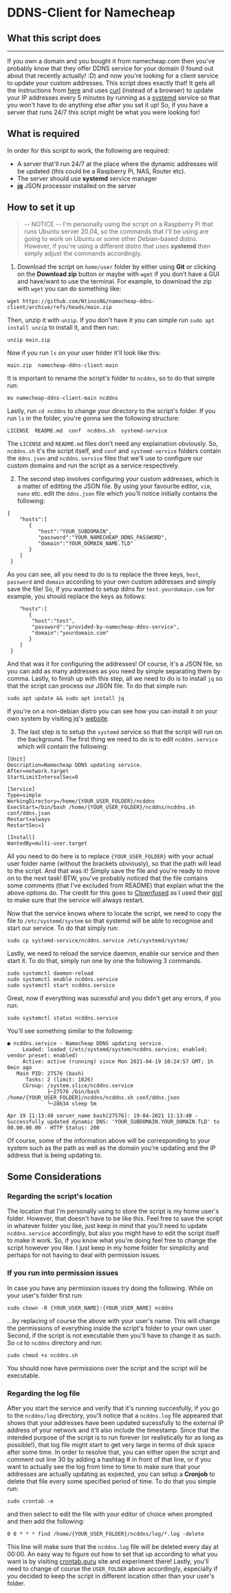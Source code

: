 # DDNS-Client for Namecheap

## What this script does

<hr>

If you own a domain and you bought it from namecheap.com then you've probably know that they offer DDNS service for your domain (I found out about that recently actually! :D) and now you're looking for a client service to update your custom addresses. This script does exactly that! It gets all the instructions from [here](https://www.namecheap.com/support/knowledgebase/article.aspx/29/11/how-do-i-use-a-browser-to-dynamically-update-the-hosts-ip/) and uses [curl](https://curl.se/) (instead of a browser) to update your IP addresses every 5 minutes by running as a [systemd](https://en.wikipedia.org/wiki/Systemd) service so that you won't have to do anything else after you set it up! So, if you have a server that runs 24/7 this script might be what you were looking for!

## What is required

In order for this script to work, the following are required:

- A server that'll run 24/7 at the place where the dynamic addresses will be updated (this could be a Raspberry Pi, NAS, Router etc).
- The server should use **systemd** service manager
- [**jq**](https://stedolan.github.io/jq/) JSON processor installed on the server

## How to set it up

> -- NOTICE -- I'm personally using the script on a Raspberry Pi that runs Ubuntu server 20.04, so the commands that I'll be using are going to work on Ubuntu or some other Debian-based distro. However, if you're using a different distro that uses **systemd** then simply adjust the commands accordingly.

1. Download the script on `home/user` folder by either using **Git** or clicking on the **Download zip** button or maybe with `wget` if you don't have a GUI and have/want to use the terminal. For example, to download the zip with `wget` you can do something like:

```
wget https://github.com/NtinosNG/namecheap-ddns-client/archive/refs/heads/main.zip
```

Then, unzip it with `unzip`. If you don't have it you can simple run `sudo apt install unzip` to install it, and then run:

```
unzip main.zip
```

Now if you run `ls` on your user folder it'll look like this:

```
main.zip  namecheap-ddns-client-main
```

It is important to rename the script's folder to `ncddns`, so to do that simple run:

```
mv namecheap-ddns-client-main ncddns
```

Lastly, run `cd ncddns` to change your directory to the script's folder. If you run `ls` in the folder, you're gonna see the following structure:

```
LICENSE  README.md  conf  ncddns.sh  systemd-service
```

The `LICENSE` and `README.md` files don't need any explaination obviously. So, `ncddns.sh` it's the script itself, and `conf` and `systemd-service` folders contain the `ddns.json` and `ncddns.service` files that we'll use to configure our custom domains and run the script as a service respectively.

2. The second step involves configuring your custom addresses, which is a matter of editting the JSON file. By using your favourite editor, `vim`, `nano` etc. edit the `ddns.json` file which you'll notice initially contains the following:

```
{
    "hosts":[
       {
          "host":"YOUR_SUBDOMAIN",
          "password":"YOUR_NAMECHEAP_DDNS_PASSWORD",
          "domain":"YOUR_DOMAIN_NAME.TLD"
       }
    ]
 }
```

As you can see, all you need to do is to replace the three keys, `host`, `password` and `domain` according to your own custom addresses and simply save the file! So, if you wanted to setup ddns for `test.yourdomain.com` for example, you should replace the keys as follows:

```
    "hosts":[
       {
        "host":"test",
        "password":"provided-by-namecheap-ddns-service",
        "domain":"yourdomain.com"
       }
    ]
 }
```

And that was it for configuring the addresses! Of course, it's a JSON file, so you can add as many addresses as you need by simple separating them by comma. Lastly, to finish up with this step, all we need to do is to install `jq` so that the script can process our JSON file. To do that simple run:

```
sudo apt update && sudo apt install jq
```

If you're on a non-debian distro you can see how you can install it on your own system by visiting jq's [website](https://stedolan.github.io/jq/download/).

3. The last step is to setup the `systemd` service so that the script will run on the background. The first thing we need to do is to edit `ncddns.service` which will contain the following:

```
[Unit]
Description=Namecheap DDNS updating service.
After=network.target
StartLimitIntervalSec=0

[Service]
Type=simple
WorkingDirectory=/home/{YOUR_USER_FOLDER}/ncddns
ExecStart=/bin/bash /home/{YOUR_USER_FOLDER}/ncddns/ncddns.sh conf/ddns.json
Restart=always
RestartSec=1

[Install]
WantedBy=multi-user.target
```

All you need to do here is to replace `{YOUR_USER_FOLDER}` with your actual user folder name (without the brackets obviously), so that the path will lead to the script. And that was it! Simply save the file and you're ready to move on to the next task! BTW, you've probably noticed that the file contains some comments (that I've excluded from README) that explain what the the above options do. The credit for this goes to [Clownfused](https://github.com/Clownfused) as I used their [gist](https://gist.github.com/Clownfused/1144a4547fc428f7f690cd81b912ac74) to make sure that the service will always restart.

Now that the service knows where to locate the script, we need to copy the file to `/etc/systemd/system` so that systemd will be able to recognise and start our service. To do that simply run:

```
sudo cp systemd-service/ncddns.service /etc/systemd/system/
```

Lastly, we need to reload the service daemon, enable our service and then start it. To do that, simply run one by one the following 3 commands.

```
sudo systemctl daemon-reload
sudo systemctl enable ncddns.service
sudo systemctl start ncddns.service
```

Great, now if everything was sucessful and you didn't get any errors, if you run:

```
sudo systemctl status ncddns.service
```

You'll see something similar to the following:

```
● ncddns.service - Namecheap DDNS updating service.
     Loaded: loaded (/etc/systemd/system/ncddns.service; enabled; vendor preset: enabled)
     Active: active (running) since Mon 2021-04-19 10:24:57 GMT; 1h 6min ago
   Main PID: 27576 (bash)
      Tasks: 2 (limit: 1826)
     CGroup: /system.slice/ncddns.service
             ├─27576 /bin/bash /home/{YOUR_USER_FOLDER}/ncddns/ncddns.sh conf/ddns.json
             └─28634 sleep 5m

Apr 19 11:13:40 server_name bash[27576]: 19-04-2021 11:13:40 - Successfully updated dynamic DNS: 'YOUR_SUBDOMAIN.YOUR_DOMAIN.TLD' to 00.00.00.00 - HTTP Status: 200
```

Of course, some of the information above will be corresponding to your system such as the path as well as the domain you're updating and the IP address that is being updating to.

## Some Considerations

### Regarding the script's location

The location that I'm personally using to store the script is my home user's folder. However, that doesn't have to be like this. Feel free to save the script in whatever folder you like, just keep in mind that you'll need to update `ncddns.service` accordingly, but also you might have to edit the script itself to make it work. So, if you know what you're doing feel free to change the script however you like. I just keep in my home folder for simplicity and perhaps for not having to deal with permission issues.

### If you run into permission issues

In case you have any permission issues try doing the following. While on your user's folder first run:

```
sudo chown -R {YOUR_USER_NAME}:{YOUR_USER_NAME} ncddns
```

...by replacing of course the above with your user's name. This will change the permissions of everything inside the script's folder to your own user. Second, if the script is not executable then you'll have to change it as such. So `cd` to `ncddns` directory and run:

```
sudo chmod +x ncddns.sh
```

You should now have permissions over the script and the script will be executable.

### Regarding the log file

After you start the service and verify that it's running succesfully, if you go to the `ncddns/log` directory, you'll notice that a `ncddns.log` file appeared that shows that your addresses have been updated sucessfully to the external IP address of your network and it'll also include the timestamp. Since that the intended purpose of the script is to run forever (or realistically for as long as possible!), that log file might start to get very large in terms of disk space after some time. In order to resolve that, you can either open the script and comment out line 30 by adding a hashtag # in front of that line, or if you want to actually see the log from time to time to make sure that your addresses are actually updating as expected, you can setup a **Cronjob** to delete that file every some specified period of time. To do that you simple run:

```
sudo crontab -e
```

and then select to edit the file with your editor of choice when prompted and then add the following:

```
0 0 * * * find /home/{YOUR_USER_FOLDER}/ncddns/log/*.log -delete
```

This line will make sure that the `ncddns.log` file will be deleted every day at 00:00. An easy way to figure out how to set that up according to what you want is by visiting [crontab.guru](https://crontab.guru/) site and experiment there! Lastly, you'll need to change of course the `USER_FOLDER` above accordingly, especially if you decided to keep the script in different location other than your user's folder.
